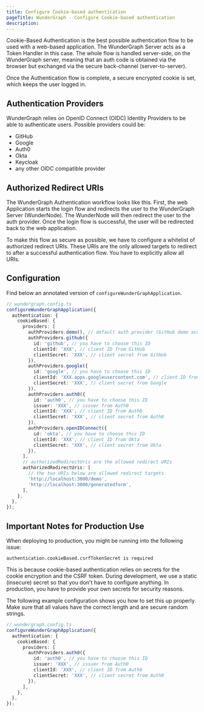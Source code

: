 ```yaml
---
title: Configure Cookie-based authentication
pageTitle: WunderGraph - Configure Cookie-based authentication
description:
---
```


Cookie-Based Authentication is the best possible authentication flow to be used with a web-based application.
The WunderGraph Server acts as a Token Handler in this case.
The whole flow is handled server-side, on the WunderGraph server,
meaning that an auth code is obtained via the browser but exchanged via the secure back-channel (server-to-server).

Once the Authentication flow is complete,
a secure encrypted cookie is set,
which keeps the user logged in.

## Authentication Providers

WunderGraph relies on OpenID Connect (OIDC) Identity Providers to be able to authenticate users.
Possible providers could be:

- GitHub
- Google
- Auth0
- Okta
- Keycloak
- any other OIDC compatible provider

## Authorized Redirect URIs

The WunderGraph Authentication workflow looks like this.
First, the web Application starts the login flow and redirects the user to the WunderGraph Server (WunderNode).
The WunderNode will then redirect the user to the auth provider.
Once the login flow is successful, the user will be redirected back to the web application.

To make this flow as secure as possible, we have to configure a whitelist of authorized redirect URIs.
These URIs are the only allowed targets to redirect to after a successful authentication flow.
You have to explicitly allow all URIs.

## Configuration

Find below an annotated version of `configureWunderGraphApplication`.

```typescript
// wundergraph.config.ts
configureWunderGraphApplication({
  authentication: {
    cookieBased: {
      providers: [
        authProviders.demo(), // default auth provider (GitHub demo account, don't use in production)
        authProviders.github({
          id: 'github', // you have to choose this ID
          clientId: 'XXX', // client ID from GitHub
          clientSecret: 'XXX', // client secret from GitHub
        }),
        authProviders.google({
          id: 'google', // you have to choose this ID
          clientId: 'XXX.apps.googleusercontent.com', // client ID from Google
          clientSecret: 'XXX', // client secret from Google
        }),
        authProviders.auth0({
          id: 'auth0', // you have to choose this ID
          issuer: 'XXX', // issuer from Auth0
          clientId: 'XXX', // client ID from Auth0
          clientSecret: 'XXX', // client secret from Auth0
        }),
        authProviders.openIDConnect({
          id: 'okta', // you have to choose this ID
          clientId: 'XXX', // client ID from Okta
          clientSecret: 'XXX', // client secret from Okta
        }),
      ],
      // authorizedRedirectUris are the allowed redirect URIs
      authorizedRedirectUris: [
        // the two URIs below are allowed redirect targets
        'http://localhost:3000/demo',
        'http://localhost:3000/generatedform',
      ],
    },
  },
});
```

## Important Notes for Production Use

When deploying to production, you might be running into the following issue:

```
authentication.cookieBased.csrfTokenSecret is required
```

This is because cookie-based authentication relies on secrets for the cookie encryption and the CSRF token.
During development, we use a static (insecure) secret so that you don't have to configure anything.
In production, you have to provide your own secrets for security reasons.

The following example configuration shows you how to set this up properly.
Make sure that all values have the correct length and are secure random strings.

```typescript
// wundergraph.config.ts
configureWunderGraphApplication({
  authentication: {
    cookieBased: {
      providers: [
        authProviders.auth0({
          id: 'auth0', // you have to choose this ID
          issuer: 'XXX', // issuer from Auth0
          clientId: 'XXX', // client ID from Auth0
          clientSecret: 'XXX', // client secret from Auth0
        }),
      ],
    },
  },
});
```
